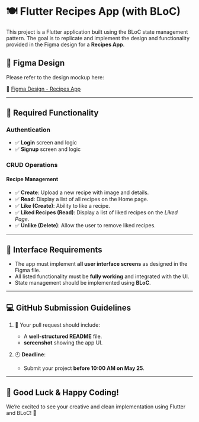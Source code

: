 # 🍽️ Flutter Recipes App (with BLoC)

This project is a Flutter application built using the BLoC state management pattern. The goal is to replicate and implement the design and functionality provided in the Figma design for a **Recipes App**.

## 🎨 Figma Design

Please refer to the design mockup here:

🔗 [Figma Design - Recipes App](https://www.figma.com/design/NLdRsBpwJgHfSmXJq2i4a1/Recipes-App-(Community)?node-id=156-0&p=f&t=R5WBS1mIYbJyNTdW-0)

---

## 🔧 Required Functionality

### Authentication
- ✅ **Login** screen and logic
- ✅ **Signup** screen and logic

### CRUD Operations

#### Recipe Management
- ✅ **Create**: Upload a new recipe with image and details.
- ✅ **Read**: Display a list of all recipes on the Home page.
- ✅ **Like (Create)**: Ability to like a recipe.
- ✅ **Liked Recipes (Read)**: Display a list of liked recipes on the *Liked Page*.
- ✅ **Unlike (Delete)**: Allow the user to remove liked recipes.



---

## 📱 Interface Requirements

- The app must implement **all user interface screens** as designed in the Figma file.
- All listed functionality must be **fully working** and integrated with the UI.
- State management should be implemented using **BLoC**.

---

## 💻 GitHub Submission Guidelines

1. 📂 Your pull request should include:
   - A **well-structured README** file.
   - **screenshot** showing the app UI.

2. 🕘 **Deadline**:
   - Submit your project **before 10:00 AM on May 25**.

---

## 🚀 Good Luck & Happy Coding!

We’re excited to see your creative and clean implementation using Flutter and BLoC! 💙

